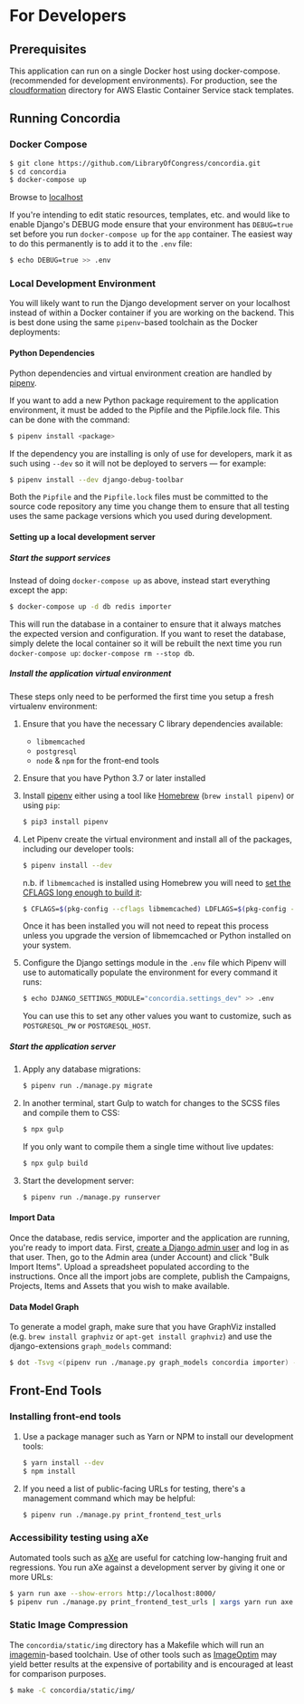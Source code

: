 # For Developers

## Prerequisites

This application can run on a single Docker host using docker-compose.
(recommended for development environments). For production, see the
[cloudformation](cloudformation/) directory for AWS Elastic Container Service
stack templates.

## Running Concordia

### Docker Compose

```bash
$ git clone https://github.com/LibraryOfCongress/concordia.git
$ cd concordia
$ docker-compose up
```

Browse to [localhost](http://localhost)

If you're intending to edit static resources, templates, etc. and would like to
enable Django's DEBUG mode ensure that your environment has `DEBUG=true` set
before you run `docker-compose up` for the `app` container. The easiest way to
do this permanently is to add it to the `.env` file:

```bash
$ echo DEBUG=true >> .env
```

### Local Development Environment

You will likely want to run the Django development server on your localhost
instead of within a Docker container if you are working on the backend. This is
best done using the same `pipenv`-based toolchain as the Docker deployments:

#### Python Dependencies

Python dependencies and virtual environment creation are handled by
[pipenv](https://docs.pipenv.org/).

If you want to add a new Python package requirement to the application
environment, it must be added to the Pipfile and the Pipfile.lock file.
This can be done with the command:

```bash
$ pipenv install <package>
```

If the dependency you are installing is only of use for developers, mark it as
such using `--dev` so it will not be deployed to servers — for example:

```bash
$ pipenv install --dev django-debug-toolbar
```

Both the `Pipfile` and the `Pipfile.lock` files must be committed to the source
code repository any time you change them to ensure that all testing uses the
same package versions which you used during development.

#### Setting up a local development server

##### Start the support services

Instead of doing `docker-compose up` as above, instead start everything except the app:

```bash
$ docker-compose up -d db redis importer
```

This will run the database in a container to ensure that it always matches the
expected version and configuration. If you want to reset the database, simply
delete the local container so it will be rebuilt the next time you run
`docker-compose up`: `docker-compose rm --stop db`.

##### Install the application virtual environment

These steps only need to be performed the first time you setup a fresh
virtualenv environment:

1.  Ensure that you have the necessary C library dependencies available:

    -   `libmemcached`
    -   `postgresql`
    -   `node` & `npm` for the front-end tools

1.  Ensure that you have Python 3.7 or later installed

1.  Install [pipenv](https://docs.pipenv.org/) either using a tool like
    [Homebrew](https://brew.sh) (`brew install pipenv`) or using `pip`:

    ```bash
    $ pip3 install pipenv
    ```

1.  Let Pipenv create the virtual environment and install all of the packages,
    including our developer tools:

    ```bash
    $ pipenv install --dev
    ```

    n.b. if `libmemcached` is installed using Homebrew you will need to [set the CFLAGS long enough to build it](https://stackoverflow.com/questions/14803310/error-when-install-pylibmc-using-pip#comment94853072_19432949):

    ```bash
    $ CFLAGS=$(pkg-config --cflags libmemcached) LDFLAGS=$(pkg-config --libs libmemcached) pipenv install --dev
    ```

    Once it has been installed you will not need to repeat this process unless
    you upgrade the version of libmemcached or Python installed on your system.

1.  Configure the Django settings module in the `.env` file which Pipenv will use
    to automatically populate the environment for every command it runs:

    ```bash
    $ echo DJANGO_SETTINGS_MODULE="concordia.settings_dev" >> .env
    ```

    You can use this to set any other values you want to customize, such as
    `POSTGRESQL_PW` or `POSTGRESQL_HOST`.

##### Start the application server

1.  Apply any database migrations:

    ```bash
    $ pipenv run ./manage.py migrate
    ```

1.  In another terminal, start Gulp to watch for changes to the SCSS files and
    compile them to CSS:

    ```bash
    $ npx gulp
    ```

    If you only want to compile them a single time without live updates:

    ```bash
    $ npx gulp build
    ```

1.  Start the development server:

    ```bash
    $ pipenv run ./manage.py runserver
    ```

#### Import Data

Once the database, redis service, importer and the application
are running, you're ready to import data.
First, [create a Django admin user](https://docs.djangoproject.com/en/2.1/intro/tutorial02/#creating-an-admin-user)
and log in as that user.
Then, go to the Admin area (under Account) and click "Bulk Import Items".
Upload a spreadsheet populated according to the instructions. Once all the import
jobs are complete, publish the Campaigns, Projects, Items and Assets that you
wish to make available.

#### Data Model Graph

To generate a model graph, make sure that you have GraphViz installed (e.g.
`brew install graphviz` or `apt-get install graphviz`) and use the
django-extensions `graph_models` command:

```bash
$ dot -Tsvg <(pipenv run ./manage.py graph_models concordia importer) -o concordia.svg
```

## Front-End Tools

### Installing front-end tools

1. Use a package manager such as Yarn or NPM to install our development tools:

    ```bash
    $ yarn install --dev
    $ npm install
    ```

1. If you need a list of public-facing URLs for testing, there's a management
   command which may be helpful:

    ```bash
    $ pipenv run ./manage.py print_frontend_test_urls
    ```

### Accessibility testing using aXe

Automated tools such as [aXe](https://www.deque.com/axe/) are useful for
catching low-hanging fruit and regressions. You run aXe against a development
server by giving it one or more URLs:

```bash
$ yarn run axe --show-errors http://localhost:8000/
$ pipenv run ./manage.py print_frontend_test_urls | xargs yarn run axe --show-errors
```

### Static Image Compression

The `concordia/static/img` directory has a Makefile which will run an
[imagemin](http://github.com/imagemin/imagemin)-based toolchain. Use of other
tools such as [ImageOptim](https://github.com/ImageOptim/ImageOptim) may yield
better results at the expensive of portability and is encouraged at least for
comparison purposes.

```bash
$ make -C concordia/static/img/
```
